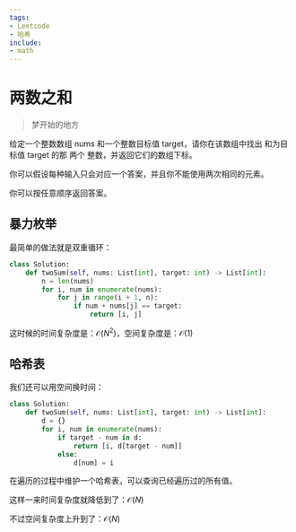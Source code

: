 ```yaml
---
tags:
- Leetcode
- 哈希
include:
- math
---
```


# 两数之和

> 梦开始的地方

给定一个整数数组 nums 和一个整数目标值 target，请你在该数组中找出 和为目标值 target  的那 两个 整数，并返回它们的数组下标。

你可以假设每种输入只会对应一个答案，并且你不能使用两次相同的元素。

你可以按任意顺序返回答案。

## 暴力枚举

最简单的做法就是双重循环：

```python
class Solution:
    def twoSum(self, nums: List[int], target: int) -> List[int]:
        n = len(nums)
        for i, num in enumerate(nums):
            for j in range(i + 1, n):
                if num + nums[j] == target:
                    return [i, j]

```

这时候的时间复杂度是：$\mathcal{O}(N^2)$，空间复杂度是：$\mathcal{O}(1)$

## 哈希表

我们还可以用空间换时间：

```python
class Solution:
    def twoSum(self, nums: List[int], target: int) -> List[int]:
        d = {}
        for i, num in enumerate(nums):
            if target - num in d:
                return [i, d[target - num]]
            else:
                d[num] = i

```

在遍历的过程中维护一个哈希表，可以查询已经遍历过的所有值。

这样一来时间复杂度就降低到了：$\mathcal{O}(N)$

不过空间复杂度上升到了：$\mathcal{O}(N)$
